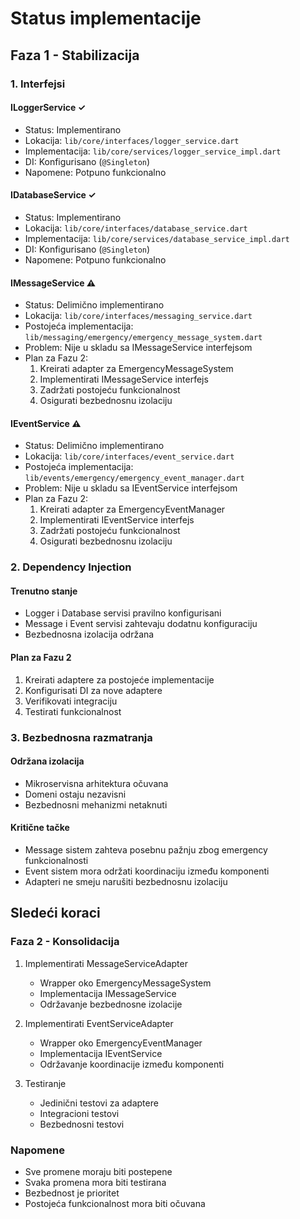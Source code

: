 # Status implementacije

## Faza 1 - Stabilizacija

### 1. Interfejsi

#### ILoggerService ✓
- Status: Implementirano
- Lokacija: `lib/core/interfaces/logger_service.dart`
- Implementacija: `lib/core/services/logger_service_impl.dart`
- DI: Konfigurisano (`@Singleton`)
- Napomene: Potpuno funkcionalno

#### IDatabaseService ✓
- Status: Implementirano
- Lokacija: `lib/core/interfaces/database_service.dart`
- Implementacija: `lib/core/services/database_service_impl.dart`
- DI: Konfigurisano (`@Singleton`)
- Napomene: Potpuno funkcionalno

#### IMessageService ⚠️
- Status: Delimično implementirano
- Lokacija: `lib/core/interfaces/messaging_service.dart`
- Postojeća implementacija: `lib/messaging/emergency/emergency_message_system.dart`
- Problem: Nije u skladu sa IMessageService interfejsom
- Plan za Fazu 2:
  1. Kreirati adapter za EmergencyMessageSystem
  2. Implementirati IMessageService interfejs
  3. Zadržati postojeću funkcionalnost
  4. Osigurati bezbednosnu izolaciju

#### IEventService ⚠️
- Status: Delimično implementirano
- Lokacija: `lib/core/interfaces/event_service.dart`
- Postojeća implementacija: `lib/events/emergency/emergency_event_manager.dart`
- Problem: Nije u skladu sa IEventService interfejsom
- Plan za Fazu 2:
  1. Kreirati adapter za EmergencyEventManager
  2. Implementirati IEventService interfejs
  3. Zadržati postojeću funkcionalnost
  4. Osigurati bezbednosnu izolaciju

### 2. Dependency Injection

#### Trenutno stanje
- Logger i Database servisi pravilno konfigurisani
- Message i Event servisi zahtevaju dodatnu konfiguraciju
- Bezbednosna izolacija održana

#### Plan za Fazu 2
1. Kreirati adaptere za postojeće implementacije
2. Konfigurisati DI za nove adaptere
3. Verifikovati integraciju
4. Testirati funkcionalnost

### 3. Bezbednosna razmatranja

#### Održana izolacija
- Mikroservisna arhitektura očuvana
- Domeni ostaju nezavisni
- Bezbednosni mehanizmi netaknuti

#### Kritične tačke
- Message sistem zahteva posebnu pažnju zbog emergency funkcionalnosti
- Event sistem mora održati koordinaciju između komponenti
- Adapteri ne smeju narušiti bezbednosnu izolaciju

## Sledeći koraci

### Faza 2 - Konsolidacija
1. Implementirati MessageServiceAdapter
   - Wrapper oko EmergencyMessageSystem
   - Implementacija IMessageService
   - Održavanje bezbednosne izolacije

2. Implementirati EventServiceAdapter
   - Wrapper oko EmergencyEventManager
   - Implementacija IEventService
   - Održavanje koordinacije između komponenti

3. Testiranje
   - Jedinični testovi za adaptere
   - Integracioni testovi
   - Bezbednosni testovi

### Napomene
- Sve promene moraju biti postepene
- Svaka promena mora biti testirana
- Bezbednost je prioritet
- Postojeća funkcionalnost mora biti očuvana 